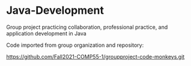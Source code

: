 # Java-Development
Group project practicing collaboration, professional practice, and application development in Java

Code imported from group organization and repository:

https://github.com/Fall2021-COMP55-1/groupproject-code-monkeys.git

